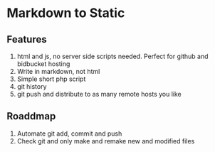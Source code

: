 Markdown to Static
==================

Features
--------

1. html and js, no server side scripts needed. Perfect for github and bidbucket hosting
2. Write in markdown, not html
3. Simple short php script
4. git history
5. git push and distribute to as many remote hosts you like

Roaddmap
--------

1. Automate git add, commit and push
2. Check git and only make and remake new and modified files 